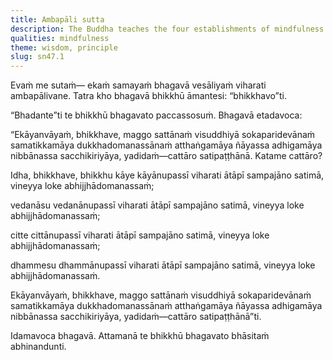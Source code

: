```yaml
---
title: Ambapāli sutta
description: The Buddha teaches the four establishments of mindfulness as the one-way path for the purification of beings and for the personal realization of Nibbāna.
qualities: mindfulness
theme: wisdom, principle
slug: sn47.1
---
```


Evaṁ me sutaṁ— ekaṁ samayaṁ bhagavā vesāliyaṁ viharati ambapālivane. Tatra kho bhagavā bhikkhū āmantesi: “bhikkhavo”ti.

“Bhadante”ti te bhikkhū bhagavato paccassosuṁ. Bhagavā etadavoca:

“Ekāyanvāyaṁ, bhikkhave, maggo sattānaṁ visuddhiyā sokaparidevānaṁ samatikkamāya dukkhadomanassānaṁ atthaṅgamāya ñāyassa adhigamāya nibbānassa sacchikiriyāya, yadidaṁ—cattāro satipaṭṭhānā. Katame cattāro?

Idha, bhikkhave, bhikkhu kāye kāyānupassī viharati ātāpī sampajāno satimā, vineyya loke abhijjhādomanassaṁ;

vedanāsu vedanānupassī viharati ātāpī sampajāno satimā, vineyya loke abhijjhādomanassaṁ;

citte cittānupassī viharati ātāpī sampajāno satimā, vineyya loke abhijjhādomanassaṁ;

dhammesu dhammānupassī viharati ātāpī sampajāno satimā, vineyya loke abhijjhādomanassaṁ.

Ekāyanvāyaṁ, bhikkhave, maggo sattānaṁ visuddhiyā sokaparidevānaṁ samatikkamāya dukkhadomanassānaṁ atthaṅgamāya ñāyassa adhigamāya nibbānassa sacchikiriyāya, yadidaṁ—cattāro satipaṭṭhānā”ti.

Idamavoca bhagavā. Attamanā te bhikkhū bhagavato bhāsitaṁ abhinandunti.